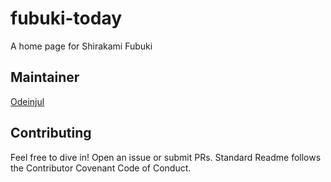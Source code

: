 # fubuki-today
A home page for Shirakami Fubuki

## Maintainer
[Odeinjul](https://github.com/odeinul)

## Contributing
Feel free to dive in! Open an issue or submit PRs.
Standard Readme follows the Contributor Covenant Code of Conduct.
